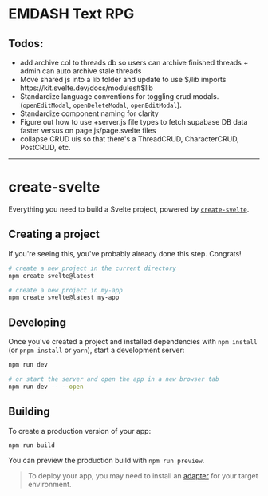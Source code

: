 # EMDASH Text RPG 

## Todos:
 
- add archive col to threads db so users can archive finished threads + admin can auto archive stale threads
- Move shared js into a lib folder and update to use $/lib imports  https://kit.svelte.dev/docs/modules#$lib
- Standardize language conventions for toggling crud modals. (`openEditModal`, `openDeleteModal`, `openEditModal`).
- Standardize component naming for clarity 
- Figure out how to use +server.js file types to fetch supabase DB data faster versus on page.js/page.svelte files
- collapse CRUD uis so that there's a  ThreadCRUD, CharacterCRUD, PostCRUD, etc. 






----------------


# create-svelte

Everything you need to build a Svelte project, powered by [`create-svelte`](https://github.com/sveltejs/kit/tree/master/packages/create-svelte).

## Creating a project

If you're seeing this, you've probably already done this step. Congrats!

```bash
# create a new project in the current directory
npm create svelte@latest

# create a new project in my-app
npm create svelte@latest my-app
```

## Developing

Once you've created a project and installed dependencies with `npm install` (or `pnpm install` or `yarn`), start a development server:

```bash
npm run dev

# or start the server and open the app in a new browser tab
npm run dev -- --open
```

## Building

To create a production version of your app:

```bash
npm run build
```

You can preview the production build with `npm run preview`.

> To deploy your app, you may need to install an [adapter](https://kit.svelte.dev/docs/adapters) for your target environment.

